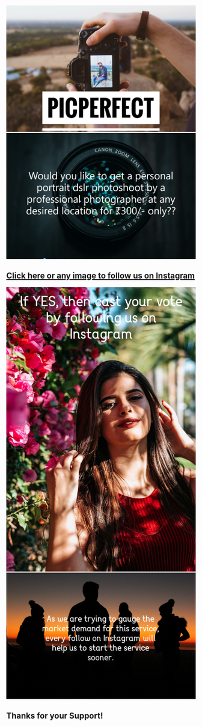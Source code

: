 [![Image of DSLR](/assets/main0.jpg)](https://www.instagram.com/pic_perfect_7/?hl=en)
[![Image of DSLR](/assets/main1.JPG)](https://www.instagram.com/pic_perfect_7/?hl=en)
## [Click here or any image to follow us on Instagram](https://www.instagram.com/pic_perfect_7/?hl=en)
[![Image of people](/assets/portrait3.jpg)](https://www.instagram.com/pic_perfect_7/?hl=en)
[![Image of DSLR](/assets/main3.jpg)](https://www.instagram.com/pic_perfect_7/?hl=en)

##  Thanks for your Support! 

